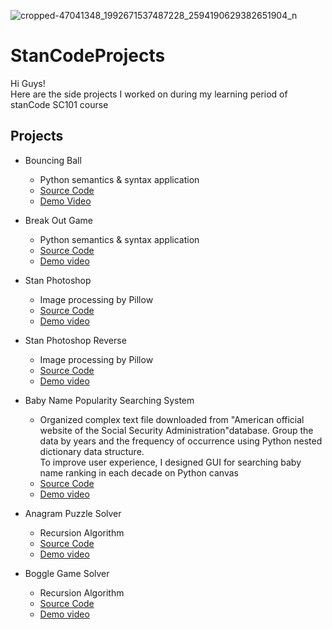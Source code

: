 ![cropped-47041348_1992671537487228_2594190629382651904_n](https://user-images.githubusercontent.com/108915606/219866511-32faa48a-21da-43b8-be07-6038cbc093cf.png)

# StanCodeProjects
Hi Guys!  
Here are the side projects I worked on during my learning period of stanCode SC101 course

## Projects
- Bouncing Ball
  - Python semantics & syntax application
  - [Source Code](https://github.com/MichaelLTsai/StanCodeProjects/blob/b78d169ed587376e7071dc8928099789be45786a/Stan_Code_Projects/1_bouncing_ball/bouncing_ball.py)
  - [Demo Video](https://youtu.be/w5bKXzUgxAc)

- Break Out Game
  - Python semantics & syntax application
  - [Source Code](https://github.com/MichaelLTsai/StanCodeProjects/blob/b78d169ed587376e7071dc8928099789be45786a/Stan_Code_Projects/2_break_out_game/breakoutgraphics.py)
  - [Demo video](https://youtube.com/shorts/33g1SIovvs4)
  
- Stan Photoshop
  - Image processing by Pillow
  - [Source Code](https://github.com/MichaelLTsai/StanCodeProjects/blob/b78d169ed587376e7071dc8928099789be45786a/Stan_Code_Projects/3_1_stan_photo_shop/stanCodoshop.py)
  - [Demo video](https://youtu.be/8VQl8R-zKlM)
  
- Stan Photoshop Reverse
  - Image processing by Pillow
  - [Source Code](https://github.com/MichaelLTsai/StanCodeProjects/blob/b78d169ed587376e7071dc8928099789be45786a/Stan_Code_Projects/3_2_stan_reverse_photo_shop/reverse_stanCodoshop.py)
  - [Demo video](https://youtu.be/rxLP6NLeRfY)
  
- Baby Name Popularity Searching System
  - Organized complex text file downloaded from "American official website of the Social Security Administration"database. Group the data by years and the frequency of occurrence using Python nested dictionary data structure.  
To improve user experience, I designed GUI for searching baby name ranking in each decade on Python canvas
  - [Source Code](https://github.com/MichaelLTsai/StanCodeProjects/blob/b78d169ed587376e7071dc8928099789be45786a/Stan_Code_Projects/4_babyname_analytics_system/babygraphics.py)
  - [Demo video](https://youtu.be/fm0iafZSWuM)
  
- Anagram Puzzle Solver
  - Recursion Algorithm
  - [Source Code](https://github.com/MichaelLTsai/StanCodeProjects/blob/b78d169ed587376e7071dc8928099789be45786a/Stan_Code_Projects/5_anagram_puzzle_solver/anagram.py)
  - [Demo video](https://youtube.com/shorts/4O1IIJl4Zy0?feature=share)

- Boggle Game Solver
  - Recursion Algorithm
  - [Source Code](Stan_Code_Projects/6_boggle_game_solver/boggle.py)
  - [Demo video](https://youtu.be/fm0iafZSWuM)
  
